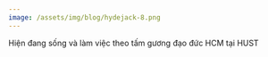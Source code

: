 ```yaml
---
image: /assets/img/blog/hydejack-8.png
---
```


Hiện đang sống và làm việc theo tấm gương đạo đức HCM tại HUST
